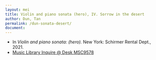 ```yaml
---
layout: mei
title: Violin and piano sonata (hero), IV. Sorrow in the desert
author: Dun, Tan
permalink: /dun-sonata-desert/
document:
---
```


- In *Violin and piano sonata: (hero).* New York: Schirmer Rental Dept., 2021.
- <a href="https://tufts.primo.exlibrisgroup.com/permalink/01TUN_INST/1kc9gia/alma991018616770203851" target="_blank">Music Library Inquire @ Desk MSC9578</a>
